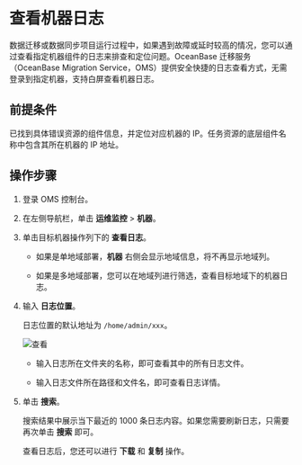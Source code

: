 # 查看机器日志

数据迁移或数据同步项目运行过程中，如果遇到故障或延时较高的情况，您可以通过查看指定机器组件的日志来排查和定位问题。OceanBase 迁移服务（OceanBase Migration Service，OMS）提供安全快捷的日志查看方式，无需登录到指定机器，支持白屏查看机器日志。

## 前提条件

已找到具体错误资源的组件信息，并定位对应机器的 IP。任务资源的底层组件名称中包含其所在机器的 IP 地址。

## 操作步骤

1. 登录 OMS 控制台。

2. 在左侧导航栏，单击 **运维监控** \> **机器**。

3. 单击目标机器操作列下的 **查看日志**。

   * 如果是单地域部署，**机器** 右侧会显示地域信息，将不再显示地域列。

   * 如果是多地域部署，您可以在地域列进行筛选，查看目标地域下的机器日志。

4. 输入 **日志位置**。

   日志位置的默认地址为 `/home/admin/xxx`。

   ![查看](https://help-static-aliyun-doc.aliyuncs.com/assets/img/zh-CN/8515457261/p292941.png)

   * 输入日志所在文件夹的名称，即可查看其中的所有日志文件。

   * 输入日志文件所在路径和文件名，即可查看日志详情。

5. 单击 **搜索**。

   搜索结果中展示当下最近的 1000 条日志内容。如果您需要刷新日志，只需要再次单击 **搜索** 即可。

   查看日志后，您还可以进行 **下载** 和 **复制** 操作。
